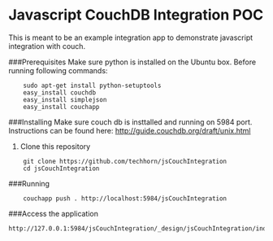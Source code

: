 Javascript CouchDB Integration POC
==================================

This is meant to be an example integration app to demonstrate javascript integration with couch.

###Prerequisites
Make sure python is installed on the Ubuntu box. Before running following commands:

```
	sudo apt-get install python-setuptools
	easy_install couchdb
	easy_install simplejson
	easy_install couchapp

```

###Installing
Make sure couch db is insttalled and running on 5984 port. Instructions can be found here: http://guide.couchdb.org/draft/unix.html

1. Clone this repository
```
    git clone https://github.com/techhorn/jsCouchIntegration
    cd jsCouchIntegration
```

###Running
```
    couchapp push . http://localhost:5984/jsCouchIntegration
```

###Access the application
```
http://127.0.0.1:5984/jsCouchIntegration/_design/jsCouchIntegration/index.html
```



